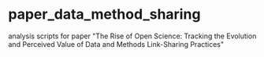# paper_data_method_sharing
analysis scripts for paper "The Rise of Open Science: Tracking the Evolution and Perceived Value of Data and Methods Link-Sharing Practices"
